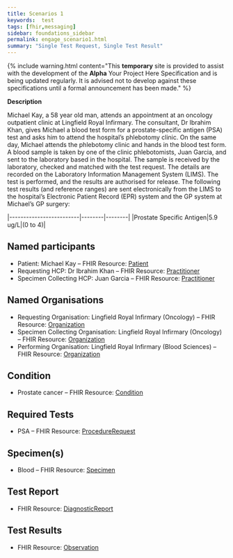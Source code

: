 ```yaml
---
title: Scenarios 1 
keywords:  test
tags: [fhir,messaging]
sidebar: foundations_sidebar
permalink: engage_scenario1.html
summary: "Single Test Request, Single Test Result"
---
```


{% include warning.html content="This **temporary** site is provided to assist with the development of the **Alpha** Your Project Here Specification and is being updated regularly. It is advised not to develop against these specifications until a formal announcement has been made." %}

**Description**

Michael Kay, a 58 year old man, attends an appointment at an oncology outpatient clinic at Lingfield Royal Infirmary. The consultant, Dr Ibrahim Khan, gives Michael a blood test form for a prostate-specific antigen (PSA) test and asks him to attend the hospital’s phlebotomy clinic.
On the same day, Michael attends the phlebotomy clinic and hands in the blood test form. A blood sample is taken by one of the clinic phlebotomists, Juan Garcia, and sent to the laboratory based in the hospital.
The sample is received by the laboratory, checked and matched with the test request. The details are recorded on the Laboratory Information Management System (LIMS). 
The test is performed, and the results are authorised for release. The following test results (and reference ranges) are sent electronically from the LIMS to the hospital’s Electronic Patient Record (EPR) system and the GP system at Michael’s GP surgery:

|-------------------------|--------|--------|
|Prostate Specific Antigen|5.9 ug/L|(0 to 4)|

## Named participants ##

- Patient: Michael Kay – FHIR Resource: [Patient](https://fhir.hl7.org.uk/STU3/StructureDefinition/CareConnect-Patient-1)
- Requesting HCP: Dr Ibrahim Khan – FHIR Resource: [Practitioner](https://fhir.hl7.org.uk/STU3/StructureDefinition/CareConnect-Practitioner-1)
- Specimen Collecting HCP: Juan Garcia – FHIR Resource: [Practitioner](https://fhir.hl7.org.uk/STU3/StructureDefinition/CareConnect-Practitioner-1)

## Named Organisations ##

- Requesting Organisation: Lingfield Royal Infirmary (Oncology) – FHIR Resource: [Organization](https://fhir.hl7.org.uk/STU3/StructureDefinition/CareConnect-Organization-1)
- Specimen Collecting Organisation: Lingfield Royal Infirmary (Oncology) – FHIR Resource: [Organization](https://fhir.hl7.org.uk/STU3/StructureDefinition/CareConnect-Organization-1)
- Performing Organisation: Lingfield Royal Infirmary (Blood Sciences) – FHIR Resource: [Organization](https://fhir.hl7.org.uk/STU3/StructureDefinition/CareConnect-Organization-1)

## Condition ##

- Prostate cancer – FHIR Resource: [Condition](https://fhir.hl7.org.uk/STU3/StructureDefinition/CareConnect-Condition-1)

## Required Tests ##

- PSA – FHIR Resource: [ProcedureRequest](https://fhir.hl7.org.uk/STU3/StructureDefinition/CareConnect-ProcedureRequest-1)

## Specimen(s) ##

- Blood – FHIR Resource: [Specimen](https://fhir.hl7.org.uk/STU3/StructureDefinition/CareConnect-Specimen-1)

## Test Report ##

- FHIR Resource: [DiagnosticReport](https://fhir.hl7.org.uk/STU3/StructureDefinition/CareConnect-DiagnosticReport-1)

## Test Results ##

- FHIR Resource: [Observation](https://fhir.hl7.org.uk/STU3/StructureDefinition/CareConnect-Observation-1)




